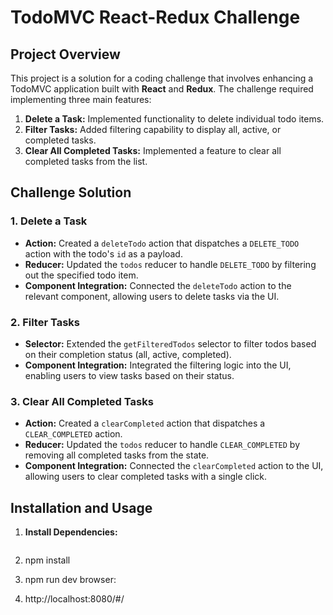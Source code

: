 # TodoMVC React-Redux Challenge

## Project Overview

This project is a solution for a coding challenge that involves enhancing a TodoMVC application built with **React** and **Redux**. The challenge required implementing three main features:

1. **Delete a Task:** Implemented functionality to delete individual todo items.
2. **Filter Tasks:** Added filtering capability to display all, active, or completed tasks.
3. **Clear All Completed Tasks:** Implemented a feature to clear all completed tasks from the list.

## Challenge Solution

### 1. Delete a Task

- **Action:** Created a `deleteTodo` action that dispatches a `DELETE_TODO` action with the todo's `id` as a payload.
- **Reducer:** Updated the `todos` reducer to handle `DELETE_TODO` by filtering out the specified todo item.
- **Component Integration:** Connected the `deleteTodo` action to the relevant component, allowing users to delete tasks via the UI.

### 2. Filter Tasks

- **Selector:** Extended the `getFilteredTodos` selector to filter todos based on their completion status (all, active, completed).
- **Component Integration:** Integrated the filtering logic into the UI, enabling users to view tasks based on their status.

### 3. Clear All Completed Tasks

- **Action:** Created a `clearCompleted` action that dispatches a `CLEAR_COMPLETED` action.
- **Reducer:** Updated the `todos` reducer to handle `CLEAR_COMPLETED` by removing all completed tasks from the state.
- **Component Integration:** Connected the `clearCompleted` action to the UI, allowing users to clear completed tasks with a single click.

## Installation and Usage

1. **Install Dependencies:**

   ```bash
1. npm install
2. npm run dev
browser:
1. http://localhost:8080/#/
